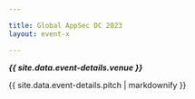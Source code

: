 ```yaml
---

title: Global AppSec DC 2023
layout: event-x

---
```


<!-- rebuild 15 -->

***{{ site.data.event-details.venue }}***

{{ site.data.event-details.pitch | markdownify }}



